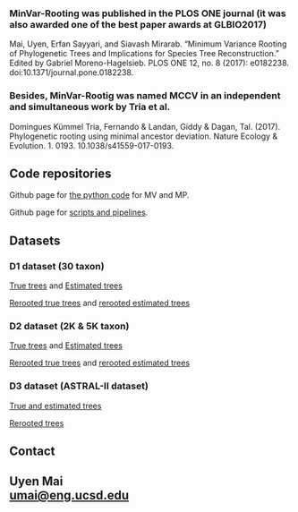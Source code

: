 ### MinVar-Rooting was published in the PLOS ONE journal (it was also awarded one of the best paper awards at GLBIO2017)
Mai, Uyen, Erfan Sayyari, and Siavash Mirarab. “Minimum Variance Rooting of Phylogenetic Trees and Implications for Species Tree Reconstruction.” Edited by Gabriel Moreno-Hagelsieb. PLOS ONE 12, no. 8 (2017): e0182238. doi:10.1371/journal.pone.0182238.
### Besides, MinVar-Rootig was named MCCV in an independent and simultaneous work by Tria et al.
Domingues Kümmel Tria, Fernando & Landan, Giddy & Dagan, Tal. (2017). Phylogenetic rooting using minimal ancestor deviation. Nature Ecology & Evolution. 1. 0193. 10.1038/s41559-017-0193.

## Code repositories
Github page for [the python code](https://github.com/uym2/MinVar-Rooting) for MV and MP. 

Github page for [scripts and pipelines](https://github.com/esayyari/simphy-uyen).

## Datasets
### D1 dataset (30 taxon) 

[True trees](https://drive.google.com/file/d/0B6VQuQbxaAq-bmx6NGdIb2JTZmc/view?usp=sharing) 
and
[Estimated trees](https://drive.google.com/open?id=0B6VQuQbxaAq-X1BoWlZPLUZRbDg)

[Rerooted true trees](https://drive.google.com/open?id=0B6VQuQbxaAq-QkhMbE40VFdjOVE) and [rerooted estimated trees](https://drive.google.com/open?id=0B6VQuQbxaAq-aW5QalAtZjJrN00)

### D2 dataset (2K & 5K taxon) 

[True trees](https://drive.google.com/open?id=0B6VQuQbxaAq-cDhYdGlJOWcwWTg) 
and
[Estimated trees](https://drive.google.com/open?id=0B6VQuQbxaAq-dkJlTk1OelJXcDA)

[Rerooted true trees](https://drive.google.com/open?id=0B6VQuQbxaAq-TVR3c2NsRkNDQWc) and [rerooted estimated trees](https://drive.google.com/open?id=0B6VQuQbxaAq-amU3RXRCZ3hVUEU)

### D3 dataset (ASTRAL-II dataset)

[True and estimated trees](http://www.cs.utexas.edu/~phylo/datasets/astral2/)

[Rerooted trees](https://drive.google.com/open?id=0B6VQuQbxaAq-X25xUWlFYVJKN3M)

## Contact
Uyen Mai    
umai@eng.ucsd.edu
-
